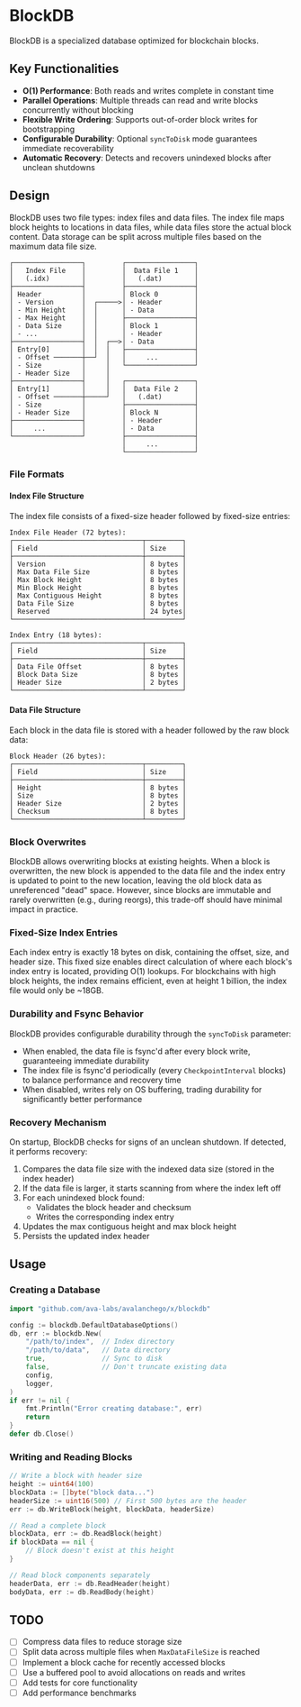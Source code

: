 # BlockDB

BlockDB is a specialized database optimized for blockchain blocks.

## Key Functionalities

- **O(1) Performance**: Both reads and writes complete in constant time
- **Parallel Operations**: Multiple threads can read and write blocks concurrently without blocking
- **Flexible Write Ordering**: Supports out-of-order block writes for bootstrapping
- **Configurable Durability**: Optional `syncToDisk` mode guarantees immediate recoverability
- **Automatic Recovery**: Detects and recovers unindexed blocks after unclean shutdowns

## Design

BlockDB uses two file types: index files and data files. The index file maps block heights to locations in data files, while data files store the actual block content. Data storage can be split across multiple files based on the maximum data file size.

```
┌─────────────────┐         ┌─────────────────┐
│   Index File    │         │  Data File 1    │
│   (.idx)        │         │   (.dat)        │
├─────────────────┤         ├─────────────────┤
│ Header          │         │ Block 0         │
│ - Version       │  ┌─────>│ - Header        │
│ - Min Height    │  │      │ - Data          │
│ - Max Height    │  │      ├─────────────────┤
│ - Data Size     │  │      │ Block 1         │
│ - ...           │  │      │ - Header        │
├─────────────────┤  │  ┌──>│ - Data          │
│ Entry[0]        │  │  │   ├─────────────────┤
│ - Offset ───────┼──┘  │   │     ...         │
│ - Size          │     │   └─────────────────┘
│ - Header Size   │     │
├─────────────────┤     │   ┌─────────────────┐
│ Entry[1]        │     │   │  Data File 2    │
│ - Offset ───────┼─────┘   │   (.dat)        │
│ - Size          │         ├─────────────────┤
│ - Header Size   │         │ Block N         │
├─────────────────┤         │ - Header        │
│     ...         │         │ - Data          │
└─────────────────┘         ├─────────────────┤
                            │     ...         │
                            └─────────────────┘
```

### File Formats

#### Index File Structure

The index file consists of a fixed-size header followed by fixed-size entries:

```
Index File Header (72 bytes):
┌────────────────────────────────┬─────────┐
│ Field                          │ Size    │
├────────────────────────────────┼─────────┤
│ Version                        │ 8 bytes │
│ Max Data File Size             │ 8 bytes │
│ Max Block Height               │ 8 bytes │
│ Min Block Height               │ 8 bytes │
│ Max Contiguous Height          │ 8 bytes │
│ Data File Size                 │ 8 bytes │
│ Reserved                       │ 24 bytes│
└────────────────────────────────┴─────────┘

Index Entry (18 bytes):
┌────────────────────────────────┬─────────┐
│ Field                          │ Size    │
├────────────────────────────────┼─────────┤
│ Data File Offset               │ 8 bytes │
│ Block Data Size                │ 8 bytes │
│ Header Size                    │ 2 bytes │
└────────────────────────────────┴─────────┘
```

#### Data File Structure

Each block in the data file is stored with a header followed by the raw block data:

```
Block Header (26 bytes):
┌────────────────────────────────┬─────────┐
│ Field                          │ Size    │
├────────────────────────────────┼─────────┤
│ Height                         │ 8 bytes │
│ Size                           │ 8 bytes │
│ Header Size                    │ 2 bytes │
│ Checksum                       │ 8 bytes │
└────────────────────────────────┴─────────┘
```

### Block Overwrites

BlockDB allows overwriting blocks at existing heights. When a block is overwritten, the new block is appended to the data file and the index entry is updated to point to the new location, leaving the old block data as unreferenced "dead" space. However, since blocks are immutable and rarely overwritten (e.g., during reorgs), this trade-off should have minimal impact in practice.

### Fixed-Size Index Entries

Each index entry is exactly 18 bytes on disk, containing the offset, size, and header size. This fixed size enables direct calculation of where each block's index entry is located, providing O(1) lookups. For blockchains with high block heights, the index remains efficient, even at height 1 billion, the index file would only be ~18GB.

### Durability and Fsync Behavior

BlockDB provides configurable durability through the `syncToDisk` parameter:

- When enabled, the data file is fsync'd after every block write, guaranteeing immediate durability
- The index file is fsync'd periodically (every `CheckpointInterval` blocks) to balance performance and recovery time
- When disabled, writes rely on OS buffering, trading durability for significantly better performance

### Recovery Mechanism

On startup, BlockDB checks for signs of an unclean shutdown. If detected, it performs recovery:

1. Compares the data file size with the indexed data size (stored in the index header)
2. If the data file is larger, it starts scanning from where the index left off
3. For each unindexed block found:
   - Validates the block header and checksum
   - Writes the corresponding index entry
4. Updates the max contiguous height and max block height
5. Persists the updated index header

## Usage

### Creating a Database

```go
import "github.com/ava-labs/avalanchego/x/blockdb"

config := blockdb.DefaultDatabaseOptions()
db, err := blockdb.New(
    "/path/to/index",  // Index directory
    "/path/to/data",   // Data directory
    true,              // Sync to disk
    false,             // Don't truncate existing data
    config,
    logger,
)
if err != nil {
    fmt.Println("Error creating database:", err)
    return
}
defer db.Close()
```

### Writing and Reading Blocks

```go
// Write a block with header size
height := uint64(100)
blockData := []byte("block data...")
headerSize := uint16(500) // First 500 bytes are the header
err := db.WriteBlock(height, blockData, headerSize)

// Read a complete block
blockData, err := db.ReadBlock(height)
if blockData == nil {
    // Block doesn't exist at this height
}

// Read block components separately
headerData, err := db.ReadHeader(height)
bodyData, err := db.ReadBody(height)
```

## TODO

- [ ] Compress data files to reduce storage size
- [ ] Split data across multiple files when `MaxDataFileSize` is reached
- [ ] Implement a block cache for recently accessed blocks
- [ ] Use a buffered pool to avoid allocations on reads and writes
- [ ] Add tests for core functionality
- [ ] Add performance benchmarks
